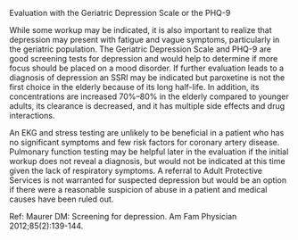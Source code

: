 Evaluation with the Geriatric Depression Scale or the PHQ-9

While some workup may be indicated, it is also important to realize that depression may present with fatigue and vague symptoms, particularly in the geriatric population. The Geriatric Depression Scale and PHQ-9 are good screening tests for depression and would help to determine if more focus should be placed on a mood disorder. If further evaluation leads to a diagnosis of depression an SSRI may be indicated but paroxetine is not the first choice in the elderly because of its long half-life. In addition, its concentrations are increased 70%–80% in the elderly compared to younger adults, its clearance is decreased, and it has multiple side effects and drug interactions.

An EKG and stress testing are unlikely to be beneficial in a patient who has no significant symptoms and few risk factors for coronary artery disease. Pulmonary function testing may be helpful later in the evaluation if the initial workup does not reveal a diagnosis, but would not be indicated at this time given the lack of respiratory symptoms. A referral to Adult Protective Services is not warranted for suspected depression but would be an option if there were a reasonable suspicion of abuse in a patient and medical causes have been ruled out.

Ref: Maurer DM: Screening for depression. Am Fam Physician 2012;85(2):139-144.